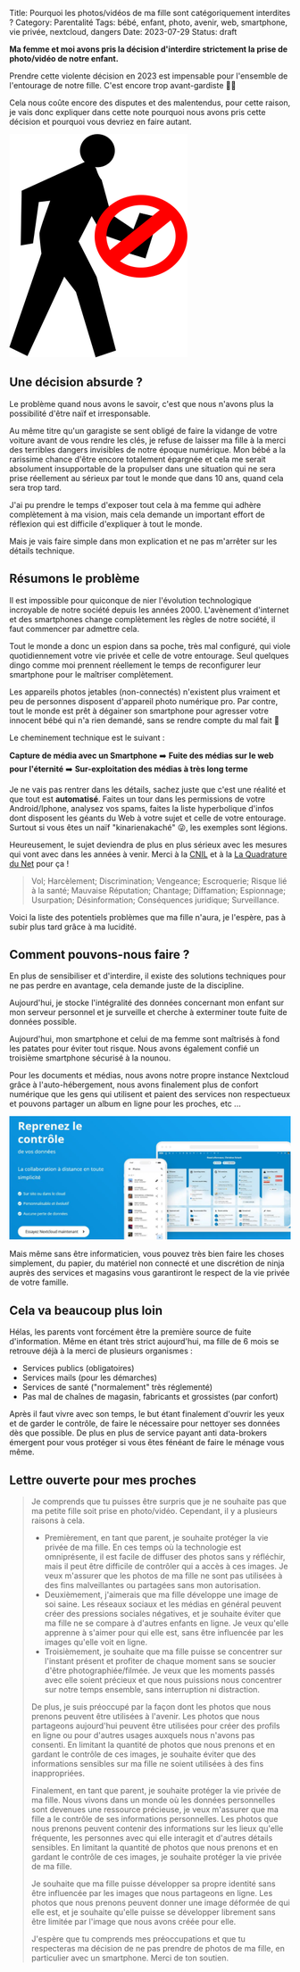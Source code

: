 Title: Pourquoi les photos/vidéos de ma fille sont catégoriquement interdites ?
Category: Parentalité
Tags: bébé, enfant, photo, avenir, web, smartphone, vie privée, nextcloud, dangers
Date: 2023-07-29
Status: draft

**Ma femme et moi avons pris la décision d'interdire strictement la prise de photo/vidéo de notre enfant.**

Prendre cette violente décision en 2023 est impensable pour l'ensemble de l'entourage de notre fille. C'est encore trop avant-gardiste 🤦‍♂

Cela nous coûte encore des disputes et des malentendus, pour cette raison, je vais donc expliquer dans cette note pourquoi nous avons pris cette décision et pourquoi vous devriez en faire autant.

![No-Smartphone](../../assets/no-smartphone.png)

## Une décision absurde ?

Le problème quand nous avons le savoir, c'est que nous n'avons plus la possibilité d'être naïf et irresponsable.

Au même titre qu'un garagiste se sent obligé de faire la vidange de votre voiture avant de vous rendre les clés, je refuse de laisser ma fille à la merci des terribles dangers invisibles de notre époque numérique. Mon bébé a la rarissime chance d'être encore totalement épargnée et cela me serait absolument insupportable de la propulser dans une situation qui ne sera prise réellement au sérieux par tout le monde que dans 10 ans, quand cela sera trop tard.

J'ai pu prendre le temps d'exposer tout cela à ma femme qui adhère complètement à ma vision, mais cela demande un important effort de réflexion qui est difficile d'expliquer à tout le monde.

Mais je vais faire simple dans mon explication et ne pas m'arrêter sur les détails technique.

## Résumons le problème

Il est impossible pour quiconque de nier l'évolution technologique incroyable de notre société depuis les années 2000. L'avènement d'internet et des smartphones change complètement les règles de notre société, il faut commencer par admettre cela.

Tout le monde a donc un espion dans sa poche, très mal configuré, qui viole quotidiennement votre vie privée et celle de votre entourage. Seul quelques dingo comme moi prennent réellement le temps de reconfigurer leur smartphone pour le maîtriser complètement.

Les appareils photos jetables (non-connectés) n'existent plus vraiment et peu de personnes disposent d'appareil photo numérique pro. Par contre, tout le monde est prêt à dégainer son smartphone pour agresser votre innocent bébé qui n'a rien demandé, sans se rendre compte du mal fait 🙁

Le cheminement technique est le suivant :


**Capture de média avec un Smartphone** ➡️ **Fuite des médias sur le web pour l'éternité** ➡️ **Sur-exploitation des médias à très long terme**

Je ne vais pas rentrer dans les détails, sachez juste que c'est une réalité et que tout est **automatisé**. Faites un tour dans les permissions de votre Android/Iphone, analysez vos spams, faites la liste hyperbolique d'infos dont disposent les géants du Web à votre sujet et celle de votre entourage. Surtout si vous êtes un naïf "kinarienakaché" 😜, les exemples sont légions.

Heureusement, le sujet deviendra de plus en plus sérieux avec les mesures qui vont avec dans les années à venir. Merci à la [CNIL](https://cnil.fr) et à la [La Quadrature du Net](https://www.laquadrature.net) pour ça !

> Vol; Harcèlement; Discrimination; Vengeance; Escroquerie; Risque lié à la santé; Mauvaise Réputation; Chantage; Diffamation; Espionnage; Usurpation; Désinformation; Conséquences juridique; Surveillance.

Voici la liste des potentiels problèmes que ma fille n'aura, je l'espère, pas à subir plus tard grâce à ma lucidité.

## Comment pouvons-nous faire ?

En plus de sensibiliser et d'interdire, il existe des solutions techniques pour ne pas perdre en avantage, cela demande juste de la discipline.

Aujourd'hui, je stocke l'intégralité des données concernant mon enfant sur mon serveur personnel et je surveille et cherche à exterminer toute fuite de données possible.

Aujourd'hui, mon smartphone et celui de ma femme sont maîtrisés à fond les patates pour éviter tout risque. Nous avons également confié un troisième smartphone sécurisé à la nounou.

Pour les documents et médias, nous avons notre propre instance Nextcloud grâce à l'auto-hébergement, nous avons finalement plus de confort numérique que les gens qui utilisent et paient des services non respectueux et pouvons partager un album en ligne pour les proches, etc ...

![Nextcloud](../../assets/nextcloud.jpg)

Mais même sans être informaticien, vous pouvez très bien faire les choses simplement, du papier, du matériel non connecté et une discrétion de ninja auprès des services et magasins vous garantiront le respect de la vie privée de votre famille.

## Cela va beaucoup plus loin

Hélas, les parents vont forcément être la première source de fuite d'information. Même en étant très strict aujourd'hui, ma fille de 6 mois se retrouve déjà à la merci de plusieurs organismes :

* Services publics (obligatoires)
* Services mails (pour les démarches)
* Services de santé ("normalement" très réglementé)
* Pas mal de chaînes de magasin, fabricants et grossistes (par confort)

Après il faut vivre avec son temps, le but étant finalement d'ouvrir les yeux et de garder le contrôle, de faire le nécessaire pour nettoyer ses données dès que possible. De plus en plus de service payant anti data-brokers émergent pour vous protéger si vous êtes fénéant de faire le ménage vous même.

## Lettre ouverte pour mes proches

> Je comprends que tu puisses être surpris que je ne souhaite pas que ma petite fille soit prise en photo/vidéo. Cependant, il y a plusieurs raisons à cela.
>
> * Premièrement, en tant que parent, je souhaite protéger la vie privée de ma fille. En ces temps où la technologie est omniprésente, il est facile de diffuser des photos sans y réfléchir, mais il peut être difficile de contrôler qui a accès à ces images. Je veux m'assurer que les photos de ma fille ne sont pas utilisées à des fins malveillantes ou partagées sans mon autorisation.
> * Deuxièmement, j'aimerais que ma fille développe une image de soi saine. Les réseaux sociaux et les médias en général peuvent créer des pressions sociales négatives, et je souhaite éviter que ma fille ne se compare à d'autres enfants en ligne. Je veux qu'elle apprenne à s'aimer pour qui elle est, sans être influencée par les images qu'elle voit en ligne.
> * Troisièmement, je souhaite que ma fille puisse se concentrer sur l'instant présent et profiter de chaque moment sans se soucier d'être photographiée/filmée. Je veux que les moments passés avec elle soient précieux et que nous puissions nous concentrer sur notre temps ensemble, sans interruption ni distraction.
>
> De plus, je suis préoccupé par la façon dont les photos que nous prenons peuvent être utilisées à l'avenir. Les photos que nous partageons aujourd'hui peuvent être utilisées pour créer des profils en ligne ou pour d'autres usages auxquels nous n'avons pas consenti. En limitant la quantité de photos que nous prenons et en gardant le contrôle de ces images, je souhaite éviter que des informations sensibles sur ma fille ne soient utilisées à des fins inappropriées.
>
> Finalement, en tant que parent, je souhaite protéger la vie privée de ma fille. Nous vivons dans un monde où les données personnelles sont devenues une ressource précieuse, je veux m'assurer que ma fille a le contrôle de ses informations personnelles. Les photos que nous prenons peuvent contenir des informations sur les lieux qu'elle fréquente, les personnes avec qui elle interagit et d'autres détails sensibles. En limitant la quantité de photos que nous prenons et en gardant le contrôle de ces images, je souhaite protéger la vie privée de ma fille.
>
> Je souhaite que ma fille puisse développer sa propre identité sans être influencée par les images que nous partageons en ligne. Les photos que nous prenons peuvent donner une image déformée de qui elle est, et je souhaite qu'elle puisse se développer librement sans être limitée par l'image que nous avons créée pour elle.
>
> J'espère que tu comprends mes préoccupations et que tu respecteras ma décision de ne pas prendre de photos de ma fille, en particulier avec un smartphone. Merci de ton soutien.
